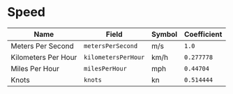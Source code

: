 # Speed

| Name                | Field               | Symbol | Coefficient |
| ------------------- | ------------------- | ------ | ----------- |
| Meters Per Second   | `metersPerSecond`   | m/s    | `1.0`       |
| Kilometers Per Hour | `kilometersPerHour` | km/h   | `0.277778`  |
| Miles Per Hour      | `milesPerHour`      | mph    | `0.44704`   |
| Knots               | `knots`             | kn     | `0.514444`  |
